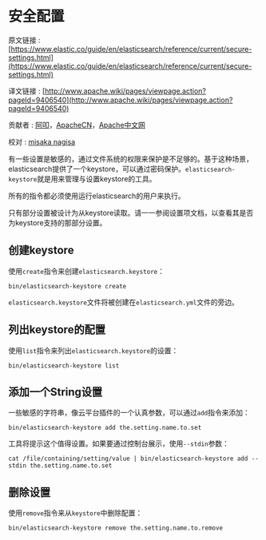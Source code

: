 # 安全配置

原文链接 : [https://www.elastic.co/guide/en/elasticsearch/reference/current/secure-settings.html](https://www.elastic.co/guide/en/elasticsearch/reference/current/secure-settings.html)

译文链接 : [http://www.apache.wiki/pages/viewpage.action?pageId=9406540](http://www.apache.wiki/pages/viewpage.action?pageId=9406540)

贡献者 : [阿叩](/display/~luanqing)，[ApacheCN](/display/~apachecn)，[Apache中文网](/display/~apachechina)

校对 : [misaka nagisa](/display/~wangjueyimin)

有一些设置是敏感的，通过文件系统的权限来保护是不足够的。基于这种场景，elasticsearch提供了一个keystore，可以通过密码保护。`elasticsearch-keystore`就是用来管理与设置keystore的工具。

所有的指令都必须使用运行elasticsearch的用户来执行。

只有部分设置被设计为从keystore读取。请一一参阅设置项文档，以查看其是否为keystore支持的那部分设置。

## 创建keystore

使用`create`指令来创建`elasticsearch.keystore`：

```
bin/elasticsearch-keystore create
```

`elasticsearch.keystore`文件将被创建在`elasticsearch.yml`文件的旁边。

## 列出keystore的配置

使用`list`指令来列出`elasticsearch.keystore`的设置：

```
bin/elasticsearch-keystore list
```

## 添加一个String设置

一些敏感的字符串，像云平台插件的一个认真参数，可以通过`add`指令来添加：

```
bin/elasticsearch-keystore add the.setting.name.to.set
```

工具将提示这个值得设置。如果要通过控制台展示，使用`--stdin`参数：

```
cat /file/containing/setting/value | bin/elasticsearch-keystore add --stdin the.setting.name.to.set
```

## 删除设置

使用`remove`指令来从`keystore`中删除配置：

```
bin/elasticsearch-keystore remove the.setting.name.to.remove
```